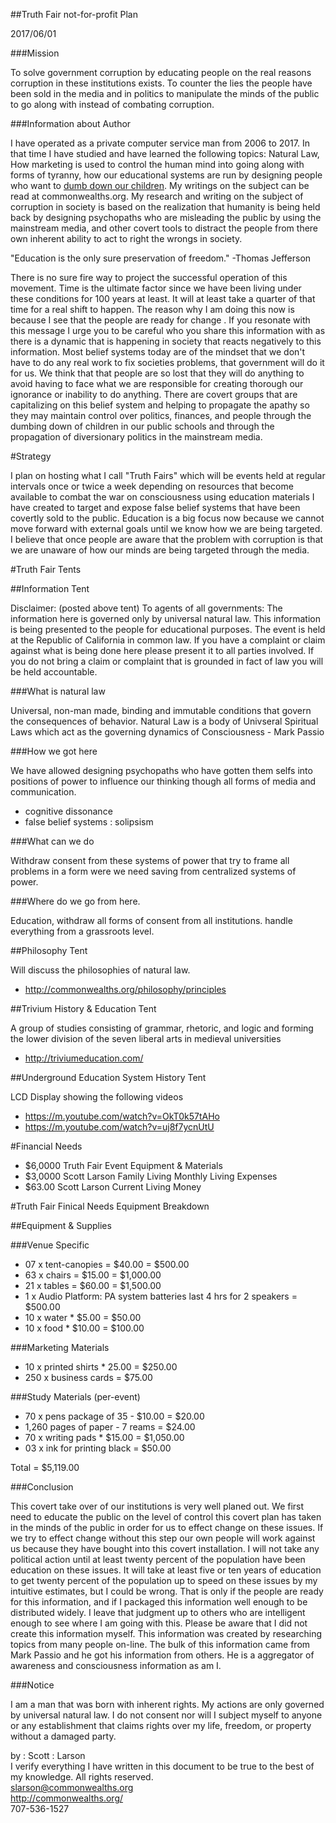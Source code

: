 ##Truth Fair not-for-profit Plan

2017/06/01

###Mission

To solve government corruption by educating people on the real reasons corruption in these institutions exists. To counter the lies the people have been sold in the media and in politics to manipulate the minds of the public to go along with instead of combating corruption.

###Information about Author

I have operated as a private computer service man from 2006 to 2017. In that time I have studied and have learned the following topics: Natural Law, How marketing is used to control the human mind into going along with forms of tyranny, how our educational systems are run by designing people who want to [dumb down our children](http://www.deliberatedumbingdown.com/MomsPDFs/DDDoA.sml.pdf). My writings on the subject can be read at commonwealths.org.
My research and writing on the subject of corruption in society is based on the realization that humanity is being held back by designing psychopaths who are misleading the public by using the mainstream media, and other covert tools to distract the people from there own inherent ability to act to right the wrongs in society.

"Education is the only sure preservation of freedom." -Thomas Jefferson

There is no sure fire way to project the successful operation of this movement. Time is the ultimate factor since we have been living under these conditions for 100 years at least. It will at least take a quarter of that time for a real shift to happen. The reason why I am doing this now is because I see that the people are ready for change . If you resonate with this message I urge you to be careful who you share this information with as there is a dynamic that is happening in society that reacts negatively to this information. Most belief systems today are of the mindset that we don't have to do any real work to fix societies problems, that government will do it for us. We think that that people are so lost that they will do anything to avoid having to face what we are responsible for creating thorough our ignorance or inability to do anything. There are covert groups that are capitalizing on this belief system and helping to propagate the apathy so they may maintain control over politics, finances, and people through the dumbing down of children in our public schools and through the propagation of  diversionary politics in the mainstream media.

#Strategy

I plan on hosting what I call "Truth Fairs" which will be events held at regular intervals once or twice a week depending on resources that become available to combat the war on consciousness using education materials I have created to target and expose false belief systems that have been covertly sold to the public. Education is a big focus now because we cannot move forward with external goals until we know how we are being targeted. I believe that once people are aware that the problem with corruption is that we are unaware of how our minds are being targeted through the media.

#Truth Fair Tents


##Information Tent

Disclaimer: (posted above tent) To agents of all governments: The information here is governed only by universal natural law. This information is being presented to the people for educational purposes. The event is held at the Republic of California in common law. If you have a complaint or claim against what is being done here please present it to all parties involved. If you do not bring a claim or complaint that is grounded in fact of law you will be held accountable.

###What is natural law

Universal, non-man made, binding and immutable conditions that govern the consequences of behavior. Natural Law is a body of Univseral Spiritual Laws which act as the governing dynamics of Consciousness  - Mark Passio

###How we got here

We have allowed designing psychopaths who have gotten them selfs into positions of power to influence our thinking though all forms of media and communication.
 
- cognitive dissonance
- false belief systems : solipsism 
 
###What can we do

Withdraw consent from these systems of power that try to frame all problems in a form were we need saving from centralized systems of power.

###Where do we go from here.

Education, withdraw all forms of consent from all institutions. handle everything from a grassroots level.

##Philosophy Tent

Will discuss the philosophies of natural law.

- http://commonwealths.org/philosophy/principles

##Trivium History & Education Tent

A group of studies consisting of grammar, rhetoric, and logic and forming the lower division of the seven liberal arts in medieval universities

- http://triviumeducation.com/

##Underground Education System History Tent

LCD Display showing the following videos 

- https://m.youtube.com/watch?v=OkT0k57tAHo
- https://m.youtube.com/watch?v=uj8f7ycnUtU

#Financial Needs

- $6,0000 Truth Fair Event Equipment & Materials
- $3,0000 Scott Larson Family Living Monthly Living Expenses
- $63.00 Scott Larson Current Living Money

#Truth Fair Finical Needs Equipment Breakdown

##Equipment & Supplies

###Venue Specific 

- 07 x tent-canopies = $40.00 = $500.00
- 63 x  chairs = $15.00 = $1,000.00
- 21 x tables = $60.00 = $1,500.00
- 1 x Audio Platform: PA system batteries last 4 hrs for 2 speakers = $500.00
- 10 x water  * $5.00 = $50.00
- 10 x food  * $10.00 = $100.00

###Marketing Materials				

- 10 x printed shirts * 25.00 = $250.00
- 250 x business cards = $75.00

###Study Materials (per-event) 

- 70 x pens  package of 35 - $10.00 = $20.00
- 1,260 pages of paper  - 7 reams = $24.00
- 70 x writing pads  * $15.00 = $1,050.00
- 03 x ink for printing  black = $50.00


Total = $5,119.00

###Conclusion

This covert take over of our institutions is very well planed out. We first need to educate the public on the level of control this covert plan has taken in the minds of the public in order for us to effect change on these issues. If we try to effect change without this step our own people will work against us because they have bought into this covert installation. I will not take any political action until at least twenty percent of the population have been education on these issues. It will take at least five or ten years of education to get twenty percent of the population up to speed on these issues by my intuitive estimates, but I could be wrong. That is only if the people are ready for this information, and if I packaged this information well enough to be distributed widely. I leave that judgment up to others who are intelligent enough to see where I am going with this. Please be aware that I did not create this information myself. This information was created by researching topics from many people on-line. The bulk of this information came from Mark Passio and he got his information from others. He is a aggregator of awareness and consciousness information as am I.


###Notice

I am a man that was born with inherent rights. My actions are only governed by universal natural law. I do not consent nor will I subject myself to anyone or any establishment that claims rights over my life, freedom, or property without a damaged party.

by : Scott : Larson  
I verify everything I have written in this document to be true to the best of my knowledge.
All rights reserved.  
slarson@commonwealths.org  
http://commonwealths.org/  
707-536-1527
